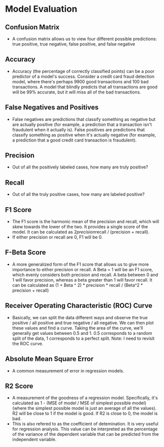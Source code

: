 # Model Evaluation

## Confusion Matrix
- A confusion matrix allows us to view four different possible predictions: true positive, true negative, false positive, and false negative

## Accuracy
- Accuracy (the percentage of correctly classified points) can be a poor predictor of a model's success. Consider a credit card fraud detection model, where there's perhaps 9900 good transactions and 100 bad transactions. A model that blindly predicts that all transactions are good will be 99% accurate, but it will miss all of the bad transactions.

## False Negatives and Positives
- False negatives are predictions that classify something as negative but are actually positive (for example, a prediction that a transaction isn't fraudulent when it actually is). False positives are predictions that classify something as positive when it's actually negative (for example, a prediction that a good credit card transaction is fraudulent).

## Precision
- Out of all the positively labeled cases, how many are truly positive?

## Recall
- Out of all the truly positive cases, how many are labeled positive?

## F1 Score
- The F1 score is the harmonic mean of the precision and recall, which will skew towards the lower of the two. It provides a single score of the model. It can be calculated as 2*precision*recall / (precision + recall).
- If either precision or recall are 0, F1 will be 0. 

## F-Beta Score
- A more generalized form of the F1 score that allows us to give more importance to either precision or recall. A Beta = 1 will be an F1 score, which evenly considers both precision and recall. A beta between 0 and 1 will favor precision, whereas a beta greater than 1 will favor recall. It can be calculated as (1 + Beta ^ 2) * precision * recall / (Beta^2 * precision + recall)

## Receiver Operating Characteristic (ROC) Curve
- Basically, we can split the data different ways and observe the true positive / all positive and true negative / all negative. We can then plot these values and find a curve. Taking the area of the curve, we'll generally get values between 0.5 and 1. 0.5 corresponds to a random split of the data, 1 corresponds to a perfect split. Note: I need to revisit the ROC curve.

## Absolute Mean Square Error
- A common measurement of error in regression models.

## R2 Score
- A measurement of the goodness of a regression model. Specifically, it's calculated as 1 - (MSE of model / MSE of simplest possible model) (where the simplest possible model is just an average of all the values). R2 will be close to 1 if the model is good. If R2 is close to 0, the model is bad.
- This is also refered to as the coefficient of detemination. It is very useful for regression analysis. This value can be interpreted as the percentage of the variance of the dependent variable that can be predicted from the independent variable.

